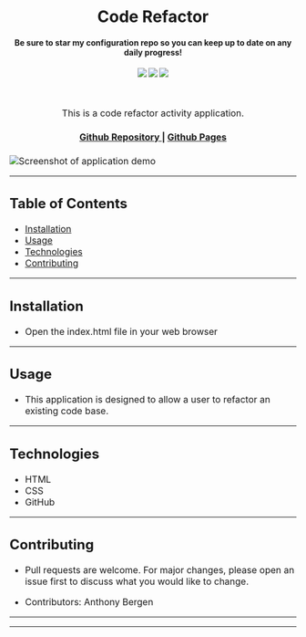 <h1 align="center">
Code Refactor
</h1>
<h4 align="center" style="margin-bottom:10px">Be sure to star my configuration repo so you can keep up to date on any daily progress!</h4>
<div align="center">
  <h4>
    </a>
    <a href="https://github.com/adbergen/code-refactor/stargazers"><img src="https://img.shields.io/github/stars/adbergen/code-refactor.svg?style=plasticr"/></a>
    <a href="https://github.com/adbergen/code-refactor/commits/master"><img src="https://img.shields.io/github/last-commit/adbergen/code-refactor.svg?style=plasticr"/></a>
        <a href="https://github.com/adbergen/code-refactor/commits/master"><img src="https://img.shields.io/github/commit-activity/y/adbergen/code-refactor.svg?style=plasticr"/></a>
</h4>
<br>
</div>
<p align="center"><font size="3">
This is a code refactor activity application.</p>
<div align="center"><a name="menu"></a>
  <h4>
    <a href="https://github.com/adbergen/code-refactor">
      Github Repository
    </a>
<span> | </span>
<a href="https://adbergen.github.io/code-refactor/">
      Github Pages
    </a>
  </h4>
</div>

![Screenshot of application demo](assets/images/demo.png)

<hr>

## Table of Contents

- [Installation](#installation)
- [Usage](#usage)
- [Technologies](#technologies)
- [Contributing](#contributing)

<hr>

## Installation

- Open the index.html file in your web browser

<hr>

## Usage

- This application is designed to allow a user to refactor an existing code base.

<hr>

## Technologies

<ul>
<li>HTML</li>
<li>CSS</li>
<li>GitHub</li>
</ul>

<hr>

## Contributing

- Pull requests are welcome. For major changes, please open an issue first to discuss what you would like to change.

- Contributors: Anthony Bergen

<hr><hr>
